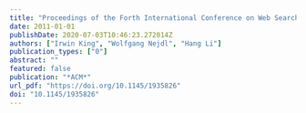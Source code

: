 ```yaml
---
title: "Proceedings of the Forth International Conference on Web Search and Web Data Mining, WSDM 2011, Hong Kong, China, February 9-12, 2011"
date: 2011-01-01
publishDate: 2020-07-03T10:46:23.272014Z
authors: ["Irwin King", "Wolfgang Nejdl", "Hang Li"]
publication_types: ["0"]
abstract: ""
featured: false
publication: "*ACM*"
url_pdf: "https://doi.org/10.1145/1935826"
doi: "10.1145/1935826"
---
```


